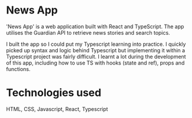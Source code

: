 # News App

'News App' is a web application built with React and TypeScript. The app utilises the Guardian API to retrieve news stories and search topics.  
   
I built the app so I could put my Typescript learning into practice. I quickly picked up syntax and logic behind Typescript but implementing it within a Typescript project was fairly difficult. I learnt a lot during the development of this app, including how to use TS with hooks (state and ref), props and functions.  
  
# Technologies used  
HTML, CSS, Javascript, React, Typescript  